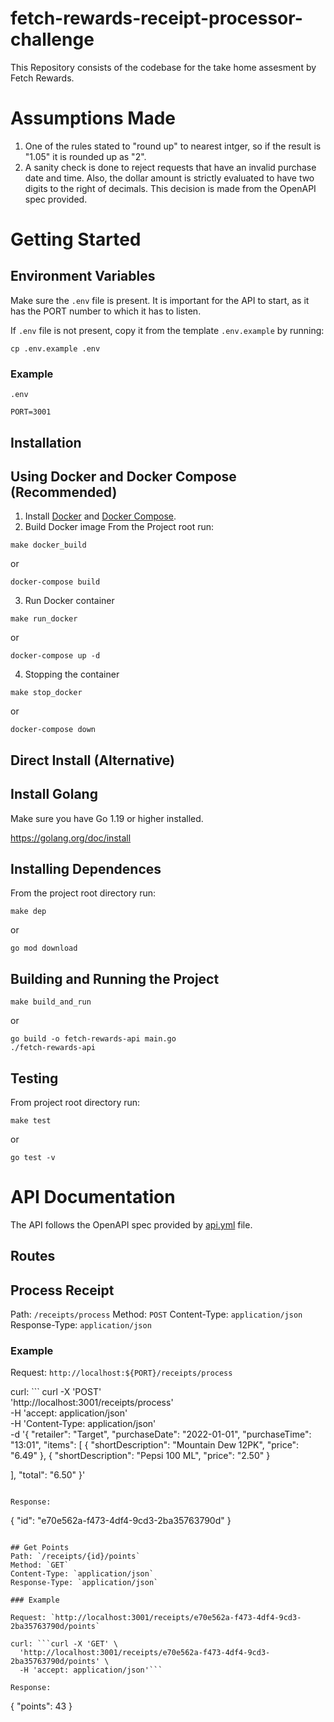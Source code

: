 # fetch-rewards-receipt-processor-challenge

This Repository consists of the codebase for the take home assesment by Fetch Rewards.

# Assumptions Made
1. One of the rules stated to "round up" to nearest intger, so if the result is "1.05" it is rounded up as "2".
2. A sanity check is done to reject requests that have an invalid purchase date and time. Also, the dollar amount is strictly evaluated to have two digits to the right of decimals. This decision is made from the OpenAPI spec provided.

# Getting Started

## Environment Variables
Make sure the `.env` file is present. It is important for the API to start, as it has the PORT number to which it has to listen.

If `.env` file is not present, copy it from the template `.env.example` by running:
```
cp .env.example .env
```

### Example
`.env`
```
PORT=3001
```
## Installation

## Using Docker and Docker Compose (Recommended)
1. Install [Docker](https://docs.docker.com/engine/install/) and [Docker Compose](https://docs.docker.com/compose/install/).
2. Build Docker image 
From the Project root run:

```
make docker_build
```
or
```
docker-compose build
```
3. Run Docker container
```
make run_docker
```
or
```
docker-compose up -d
```

4. Stopping the container
```
make stop_docker
```
or
```
docker-compose down
```

## Direct Install (Alternative)
## Install Golang

Make sure you have Go 1.19 or higher installed.

https://golang.org/doc/install

## Installing Dependences
From the project root directory run:

```
make dep
```

or

```
go mod download
```

## Building and Running the Project

```
make build_and_run
```
or
```
go build -o fetch-rewards-api main.go
./fetch-rewards-api

```

## Testing
From project root directory run:

```
make test
```

or

```
go test -v
```

# API Documentation
The API follows the OpenAPI spec provided by [api.yml](api.yml) file.

## Routes

## Process Receipt
Path: `/receipts/process`
Method: `POST`
Content-Type: `application/json`
Response-Type: `application/json`

### Example
Request: `http://localhost:${PORT}/receipts/process`

curl: ```
curl -X 'POST' \
  'http://localhost:3001/receipts/process' \
  -H 'accept: application/json' \
  -H 'Content-Type: application/json' \
  -d '{
  "retailer": "Target",
  "purchaseDate": "2022-01-01",
  "purchaseTime": "13:01",
  "items": [
    {
      "shortDescription": "Mountain Dew 12PK",
      "price": "6.49"
    },
    {
      "shortDescription": "Pepsi 100 ML",
      "price": "2.50"
    }


  ],
  "total": "6.50"
}'
```

Response:
```
{
  "id": "e70e562a-f473-4df4-9cd3-2ba35763790d"
}
```

## Get Points
Path: `/receipts/{id}/points`
Method: `GET`
Content-Type: `application/json`
Response-Type: `application/json`

### Example

Request: `http://localhost:3001/receipts/e70e562a-f473-4df4-9cd3-2ba35763790d/points`

curl: ```curl -X 'GET' \
  'http://localhost:3001/receipts/e70e562a-f473-4df4-9cd3-2ba35763790d/points' \
  -H 'accept: application/json'```

Response: 
```
{
	"points": 43
}
```
